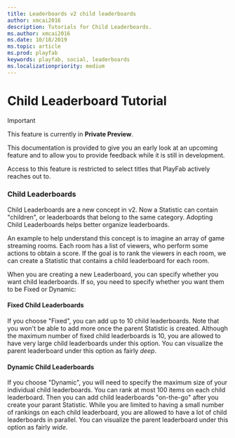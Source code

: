```yaml
---
title: Leaderboards v2 child leaderboards
author: xmcai2016
description: Tutorials for Child Leaderboards.
ms.author: xmcai2016
ms.date: 10/18/2019
ms.topic: article
ms.prod: playfab
keywords: playfab, social, leaderboards
ms.localizationpriority: medium
---
```



# Child Leaderboard Tutorial

> [!IMPORTANT]
> This feature is currently in **Private Preview**.  
>
> This documentation is provided to give you an early look at an upcoming feature and to allow you to provide feedback while it is still in development.  
>
> Access to this feature is restricted to select titles that PlayFab actively reaches out to.

### Child Leaderboards
Child Leaderboards are a new concept in v2. Now a Statistic can contain "children", or leaderboards that belong to the same category. Adopting Child Leaderboards helps better organize leaderboards. 

An example to help understand this concept is to imagine an array of game streaming rooms. Each room has a list of viewers, who perform some actions to obtain a score. If the goal is to rank the viewers in each room, we can create a Statistic that contains a child leaderboard for each room. 

When you are creating a new Leaderboard, you can specify whether you want child leaderboards. If so, you need to specify whether you want them to be Fixed or Dynamic:
#### Fixed Child Leaderboards
 If you choose "Fixed", you can add up to 10 child leaderboards. Note that you won't be able to add more once the parent Statistic is created. Although the maximum number of fixed child leaderboards is 10, you are allowed to have very large child leaderboards under this option. You can visualize the parent leaderboard under this option as fairly *deep*.

#### Dynamic  Child Leaderboards
If you choose "Dynamic", you will need to specify the maximum size of your individual child leaderboards. You can rank at most 100 items on each child leaderboard. Then you can add child leaderboards "on-the-go" after you create your parant Statistic. While you are limited to having a small number of rankings on each child leaderboard, you are allowed to have a lot of child leaderboards in parallel. You can visualize the parent leaderboard under this option as fairly *wide*.

